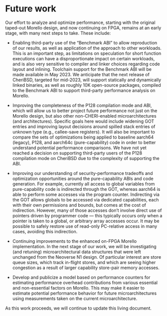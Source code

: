 # Future work

Our effort to analyze and optimize performance, starting with the original
taped-out Morello design, and now continuing on FPGA, remains at an early
stage, with many next steps to take.
These include:

* Enabling third-party use of the “Benchmark ABI” to allow reproduction of our
results, as well as application of the approach to other workloads.
This is an important step, as limitations on speculation for short function
executions can have a disproportionate impact on certain workloads, and is
also very sensitive to compiler and linker choices regarding code layout and
inlining.
Toolchain support for the Benchmark ABI will be made available in May 2023.
We anticipate that the next release of CheriBSD, targeted for mid-2023, will
support statically and dynamically linked binaries, as well as roughly 10K
open-source packages, compiled to the Benchmark ABI to support third-party
performance analysis on Morello.

* Improving the completeness of the P128 compilation mode and ABI, which will
allow us to better project future performance not just on the Morello design,
but also other non-CHERI-enabled microarchitectures (and architectures).
Specific goals here would include widening GOT entries and improving layout
decisions around spilled stack entries of unknown type (e.g., callee-save
registers).
It will also be important to compare the sets of optimizations being applied
to baseline aarch64 (legacy), P128, and aarch64c (pure-capability) code in
order to better understand potential performance comparisons.
We have not yet reached a decision on supporting third-party users of the P128
compilation mode on CheriBSD due to the complexity of supporting the ABI.

* Improving our understanding of security-performance tradeoffs and
optimization opportunities around the pure-capability ABIs and code
generation.
For example, currently all access to global variables from pure-capability
code is indirected through the GOT, whereas aarch64 is able to perform some
accesses via the program counter.
Indirecting via the GOT allows globals to be accessed via dedicated
capabilities, each with their own permissions and bounds, but comes at the
cost of indirection.
However, many of those accesses don’t involve direct use of pointers driven by
programmer code &mdash; this typically occurs only when a pointer is taken to
a global, or arbitrary array accesses occur.
It may be possible to safely restore use of read-only PC-relative access in
many cases, avoiding this indirection.

* Continuing improvements to the enhanced on-FPGA Morello implementation.
In the next stage of our work, we will be investigating (and retuning)
microarchitectural data structures that were left unchanged from the Neoverse
N1 design.
Of particular interest are store queue sizes, which track in-flight stores,
and which are seeing higher congestion as a result of larger capability
store-pair memory accesses.

* Develop and publicize a model based on performance counters for estimating
performance overhead contributions from various essential and non-essential
factors on Morello.
This may make it easier to estimate potential performance behavior for future
microarchitectures using measurements taken on the current microarchitecture.

As this work proceeds, we will continue to update this living document.
